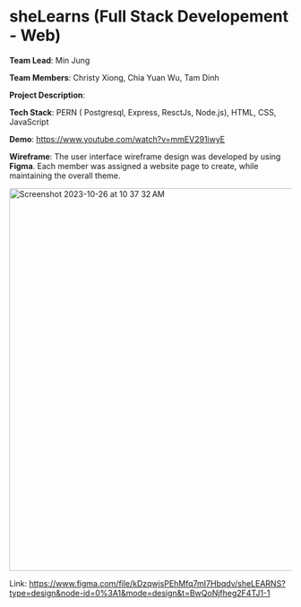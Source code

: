 # sheLearns (Full Stack Developement - Web)
__Team Lead__: Min Jung

__Team Members__: Christy Xiong, Chia Yuan Wu, Tam Dinh

__Project Description__: 

__Tech Stack__: PERN ( Postgresql, Express, ResctJs, Node.js), HTML, CSS, JavaScript

__Demo__: https://www.youtube.com/watch?v=mmEV291iwyE

__Wireframe__: The user interface wireframe design was developed by using __Figma__. Each member was assigned a website page to create, while maintaining the overall theme.

<img width="684" alt="Screenshot 2023-10-26 at 10 37 32 AM" src="https://github.com/SLP-Full-Stack-Team/Full_Stack_Web/assets/71235126/49793398-e454-4ddf-9cdd-a84ab136ca99">

Link: https://www.figma.com/file/kDzqwjsPEhMfq7mI7Hbqdv/sheLEARNS?type=design&node-id=0%3A1&mode=design&t=BwQoNjfheg2F4TJ1-1



